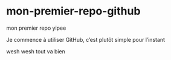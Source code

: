 # mon-premier-repo-github
mon premier repo yipee

Je commence à utiliser GitHub, c’est plutôt simple pour l’instant

wesh wesh tout va bien
